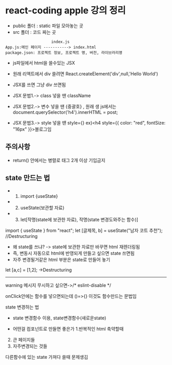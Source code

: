 # react-coding apple 강의 정리

- public 폴더 : static 파일 모아놓는 곳
- src 폴더 : 코드 짜는 곳

```
                    index.js
App.js:메인 페이지 -----------> index.html
package.json: 프로젝트 정보, 프로젝트 명, 버전, 라이브러리명
```

- js파일에서 html을 쓸수있는 JSX
- 원래 리액트에서 div 쓸려면 React.createElement('div',null,'Hello World')
- JSX를 쓰면 그냥 div 쓰면됨

- JSX 문법1.-> class 넣을 땐 className
- JSX 문법2.-> 변수 넣을 땐 {중괄호} , 원래 생 js에서는 document.querySelector('h4').innerHTML = post;
- JSX 문법3.-> style 넣을 떈 style={} ex)<h4 style={{ color: "red", fontSize: "16px" }}>블로그임</h4>

## 주의사항
- return() 안에서는 병렬로 태그 2개 이상 기입금지

## state 만드는 법
- 1. import {useState}
- 2. useState(보관할 자료)
- 3. let[작명(state에 보관한 자료), 작명(state 변경도와주는 함수)]

import { useState } from "react";
let [글제목, b] = useState("남자 코트 추천"); //Destructuring
- 왜 state를 쓰냐? -> state에 보관한 자료만 바꾸면 html 재렌더링됨
- 즉, 변동시 자동으로 html에 반영되게 만들고 싶으면 state 쓰면됨
- 자주 변경될거같은 html 부분은 state로 만들어 놓기

let [a,c] = [1,2]; ->Destructuring

----------------------------------------------------------------------------------
warning 메시지 무시하고 싶으면->/* eslint-disable */

onClick안에는 함수를 넣으면되는데
()=>{} 이것도 함수만드는 문법임

state 변경하는 법
- state 변경함수 이용, state변경함수(새로운state)


- 어떤걸 컴포넌트로 만들면 좋은가
1.반복적인 html 축약할때
2. 큰 페이지들
3. 자주변경되는 것들

다른함수에 있는 state 가져다 쓸때 문제생김
